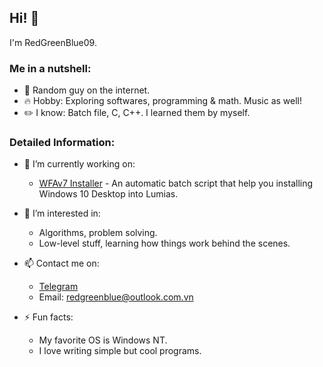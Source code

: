 ## Hi! 👋

I'm RedGreenBlue09.

### Me in a nutshell:

  - 👨 Random guy on the internet.
  - 🔥 Hobby: Exploring softwares, programming & math. Music as well!
  - ✏️ I know: Batch file, C, C++. I learned them by myself.

### Detailed Information:

- 🔭 I’m currently working on:

  - [WFAv7 Installer](https://github.com/RedGreenBlue09/WFAv7_Installer) - An automatic batch script that help you installing Windows 10 Desktop into Lumias.
  
- 🌱 I’m interested in:

  - Algorithms, problem solving.
  - Low-level stuff, learning how things work behind the scenes.

- 📫 Contact me on:

  - [Telegram](https://t.me/RedGreenBlue123)
  - Email: redgreenblue@outlook.com.vn
  
- ⚡ Fun facts:

  - My favorite OS is Windows NT.
  - I love writing simple but cool programs.
  
